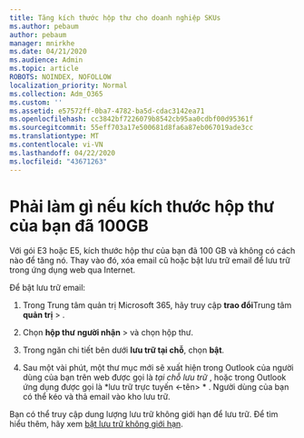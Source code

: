 ```yaml
---
title: Tăng kích thước hộp thư cho doanh nghiệp SKUs
ms.author: pebaum
author: pebaum
manager: mnirkhe
ms.date: 04/21/2020
ms.audience: Admin
ms.topic: article
ROBOTS: NOINDEX, NOFOLLOW
localization_priority: Normal
ms.collection: Adm_O365
ms.custom: ''
ms.assetid: e57572ff-0ba7-4782-ba5d-cdac3142ea71
ms.openlocfilehash: cc3842bf7226079b8542cb95aa0cdbf00d95361f
ms.sourcegitcommit: 55eff703a17e500681d8fa6a87eb067019ade3cc
ms.translationtype: MT
ms.contentlocale: vi-VN
ms.lasthandoff: 04/22/2020
ms.locfileid: "43671263"
---
```

# <a name="what-to-do-if-your-mailbox-size-is-already-100gb"></a>Phải làm gì nếu kích thước hộp thư của bạn đã 100GB

Với gói E3 hoặc E5, kích thước hộp thư của bạn đã 100 GB và không có cách nào để tăng nó. Thay vào đó, xóa email cũ hoặc bật lưu trữ email để lưu trữ trong ứng dụng web qua Internet. 
  
Để bật lưu trữ email:
  
1. Trong Trung tâm quản trị Microsoft 365, hãy truy cập **trao đổi**Trung tâm **quản trị** \> . 
    
2. Chọn **hộp thư** **người nhận** \> và chọn hộp thư. 
    
3. Trong ngăn chi tiết bên dưới **lưu trữ tại chỗ**, chọn **bật**. 
    
4. Sau một vài phút, một thư mục mới sẽ xuất hiện trong Outlook của người dùng của bạn trên web được gọi là *tại chỗ lưu trữ* , hoặc trong Outlook ứng dụng được gọi là *lưu trữ trực tuyến \<-tên\> * . Người dùng của bạn có thể kéo và thả email vào kho lưu trữ. 
    
Bạn có thể truy cập dung lượng lưu trữ không giới hạn để lưu trữ. Để tìm hiểu thêm, hãy xem [bật lưu trữ không giới hạn](https://docs.microsoft.com/office365/securitycompliance/enable-unlimited-archiving).
  

